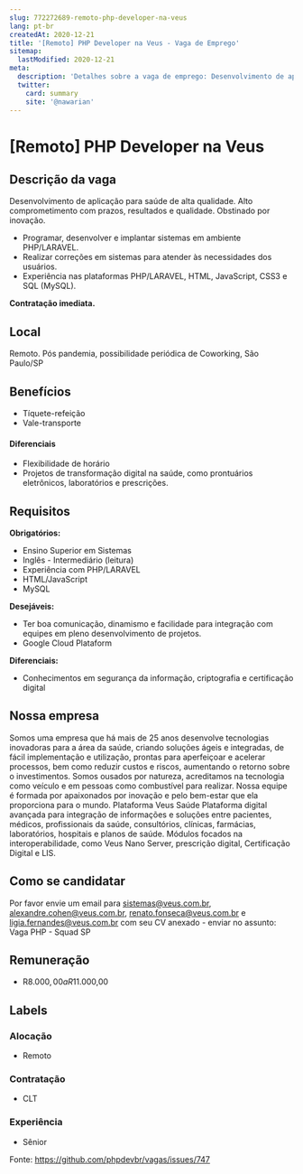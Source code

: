 ```yaml
---
slug: 772272689-remoto-php-developer-na-veus
lang: pt-br
createdAt: 2020-12-21
title: '[Remoto] PHP Developer na Veus - Vaga de Emprego'
sitemap:
  lastModified: 2020-12-21
meta:
  description: 'Detalhes sobre a vaga de emprego: Desenvolvimento de aplicação para saúde de alta qualidade. Alto comprometimento com prazos, resultados e qualidade. Obstinado por inovação. - Programar, desenvolver e implantar sistemas em ambiente PHP/LARAVEL. - Realizar correções em sistemas para atender às necessidades dos usuários. - Experiência nas plataformas PHP/LARAVEL, HTML, JavaScript, CSS3 e SQL (MySQL). **Contratação imediata.**'
  twitter:
    card: summary
    site: '@nawarian'
---
```


# [Remoto] PHP Developer na Veus

## Descrição da vaga

Desenvolvimento de aplicação para saúde de alta qualidade. 
Alto comprometimento com prazos, resultados e qualidade.
Obstinado por inovação.
- Programar, desenvolver e implantar sistemas em ambiente PHP/LARAVEL.
- Realizar correções em sistemas para atender às necessidades dos usuários.
- Experiência nas plataformas PHP/LARAVEL, HTML, JavaScript, CSS3 e SQL (MySQL).

**Contratação imediata.**

## Local

Remoto. Pós pandemia, possibilidade periódica de Coworking, São Paulo/SP

## Benefícios

- Tíquete-refeição
- Vale-transporte

#### Diferenciais

- Flexibilidade de horário
- Projetos de transformação digital na saúde, como prontuários eletrônicos, laboratórios e prescrições.

## Requisitos

**Obrigatórios:**
- Ensino Superior em Sistemas
- Inglês - Intermediário (leitura)
- Experiência com PHP/LARAVEL
- HTML/JavaScript
- MySQL

**Desejáveis:**
- Ter boa comunicação, dinamismo e facilidade para integração com equipes em pleno desenvolvimento de projetos.
- Google Cloud Plataform 

**Diferenciais:**
- Conhecimentos em segurança da informação, criptografia e certificação digital


## Nossa empresa

Somos uma empresa que há mais de 25 anos desenvolve tecnologias inovadoras para a área da saúde, criando soluções ágeis e integradas, de fácil implementação e utilização, prontas para aperfeiçoar e acelerar processos, bem como reduzir custos e riscos, aumentando o retorno sobre o investimentos.
Somos ousados por natureza, acreditamos na tecnologia como veículo e em pessoas como combustível para realizar. Nossa equipe é formada por apaixonados por inovação e pelo bem-estar que ela proporciona para o mundo.
Plataforma Veus Saúde
Plataforma digital avançada para integração de informações e soluções entre pacientes, médicos, profissionais da saúde, consultórios, clínicas, farmácias, laboratórios, hospitais e planos de saúde. Módulos focados na interoperabilidade, como Veus Nano Server, prescrição digital, Certificação Digital e LIS.


## Como se candidatar

Por favor envie um email para sistemas@veus.com.br, alexandre.cohen@veus.com.br, renato.fonseca@veus.com.br e ligia.fernandes@veus.com.br com seu CV anexado - enviar no assunto: Vaga PHP - Squad SP

## Remuneração
- R$8.000,00 a R$11.000,00

## Labels

### Alocação
- Remoto

### Contratação
- CLT

### Experiência
- Sênior

Fonte: https://github.com/phpdevbr/vagas/issues/747
